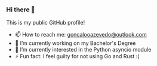 ### Hi there 👋
This is my public GitHub profile!
- 📫 How to reach me: goncalooazevedo@outlook.com
- 🔭 I’m currently working on my Bachelor's Degree
- 🌱 I’m currently interested in the Python asyncio module
- ⚡ Fun fact: I feel guilty for not using Go and Rust :(
<!--
**vugz/vugz** is a ✨ _special_ ✨ repository because its `README.md` (this file) appears on your GitHub profile.

Here are some ideas to get you started:

- 🔭 I’m currently working on ...
- 🌱 I’m currently learning ...
- 👯 I’m looking to collaborate on ...
- 🤔 I’m looking for help with ...
- 💬 Ask me about ...
- 📫 How to reach me: ...
- 😄 Pronouns: ...
- ⚡ Fun fact: ...
-->
